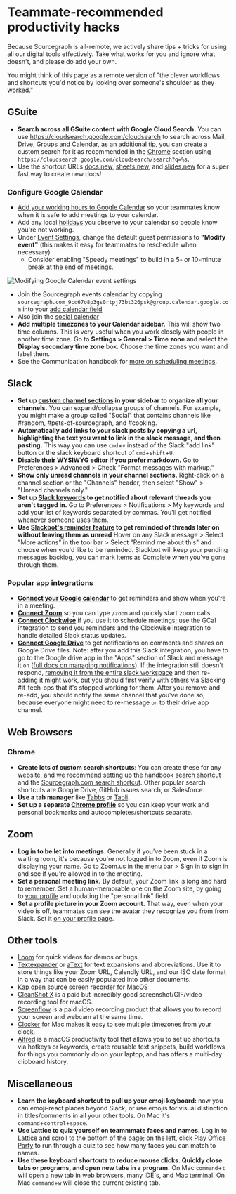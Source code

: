 # Teammate-recommended productivity hacks

Because Sourcegraph is all-remote, we actively share tips + tricks for using all our digital tools effectively. Take what works for you and ignore what doesn't, and please do add your own.

You might think of this page as a remote version of "the clever workflows and shortcuts you'd notice by looking over someone's shoulder as they worked."

## GSuite

- **Search across all GSuite content with Google Cloud Search.** You can use https://cloudsearch.google.com/cloudsearch to search across Mail, Drive, Groups and Calendar, as an additional tip, you can create a custom search for it as recommended in the [Chrome](#chrome) section using `https://cloudsearch.google.com/cloudsearch/search?q=%s`.
- Use the shortcut URLs [docs.new](http://docs.new), [sheets.new](http://sheets.new), and [slides.new](http://slides.new) for a super fast way to create new docs!

### Configure Google Calendar

- [Add your working hours to Google Calendar](https://calendar.google.com/calendar/r/settings) so your teammates know when it is safe to add meetings to your calendar.
- Add any local [holidays](../holidays.md) you observe to your calendar so people know you're not working.
- Under [Event Settings](https://calendar.google.com/calendar/u/0/r/settings), change the default guest permissions to **"Modify event"** (this makes it easy for teammates to reschedule when necessary).
  - Consider enabling "Speedy meetings" to build in a 5- or 10-minute break at the end of meetings.

![Modifying Google Calendar event settings](https://sourcegraphstatic.com/handbook/google-calendar-event-settings.png)

- Join the Sourcegraph events calendar by copying `sourcegraph.com_9cd67o8p3gs0rtpj73bt326psk@group.calendar.google.com` into your [add calendar field](https://calendar.google.com/calendar/u/0/r/settings/addcalendar?)
- Also join the [social calendar](../../company/remote/social_calendar.md)
- **Add multiple timezones to your Calendar sidebar.** This will show two time columns. This is very useful when you work closely with people in another time zone. Go to **Settings > General > Time zone** and select the **Display secondary time zone** box. Choose the time zones you want and label them.
- See the Communication handbook for [more on scheduling meetings](../../communication/index.md#scheduling-meetings-with-google-calendar).

## Slack

- **Set up [custom channel sections](https://slack.com/help/articles/360043207674-Organize-your-sidebar-with-custom-sections) in your sidebar to organize all your channels.** You can expand/collapse groups of channels. For example, you might make a group called "Social" that contains channels like #random, #pets-of-sourcegraph, and #cooking.
- **Automatically add links to your slack posts by copying a url, highlighting the text you want to link in the slack message, and then pasting.** This way you can use `cmd`+`v` instead of the Slack "add link" button or the slack keyboard shortcut of `cmd`+`shift`+`U`.
- **Disable their WYSIWYG editor if you prefer markdown.** Go to Preferences > Advanced > Check "Format messages with markup."
- **Show only unread channels in your channel sections.** Right-click on a channel section or the "Channels" header, then select "Show" > "Unread channels only."
- **Set up [Slack keywords](https://slack.com/slack-tips/get-notified-when-someone-mentions-a-topic-you-care-about) to get notified about relevant threads you aren't tagged in.** Go to Preferences > Notifications > My keywords and add your list of keywords separated by commas. You'll get notified whenever someone uses them.
- **Use [Slackbot's reminder feature](https://slack.com/help/articles/208423427-Set-a-reminder#set-a-reminder-for-a-message) to get reminded of threads later on without leaving them as unread** Hover on any Slack message > Select "More actions" in the tool bar > Select "Remind me about this" and choose when you'd like to be reminded. Slackbot will keep your pending messages backlog, you can mark items as Complete when you've gone through them.

### Popular app integrations

- **[Connect your Google calendar](https://slack.com/app-pages/google-calendar)** to get reminders and show when you're in a meeting.
- **[Connect Zoom](https://sourcegraph.slack.com/apps/A5GE9BMQC-zoom)** so you can type `/zoom` and quickly start zoom calls.
- **[Connect Clockwise](https://www.getclockwise.com/)** if you use it to schedule meetings; use the GCal integration to send you reminders and the Clockwise integration to handle detailed Slack status updates.
- **[Connect Google Drive](https://sourcegraph.slack.com/services/B0250C3EWQ5)** to get notifications on comments and shares on Google Drive files. Note: after you add this Slack integration, you have to go to the Google drive app in the "Apps" section of Slack and message it `on` ([full docs on managing notifications](https://slack.com/help/articles/205875058-Google-Drive-for-Slack#manage-notifications)). If the integration still doesn't respond, [removing it from the entire slack workspace](https://sourcegraph.slack.com/services/B026KBZJGJC) and then re-adding it might work, but you should first verify with others via Slacking #it-tech-ops that it's stopped working for them. After you remove and re-add, you should notify the same channel that you've done so, because everyone might need to re-message `on` to their drive app channel.

## Web Browsers

### Chrome

- **Create lots of custom search shortcuts**: You can create these for any website, and we recommend setting up the [handbook search shortcut](../../handbook/handbook-tips.md#searching-the-handbook) and the [Sourcegraph.com search shortcut](https://docs.sourcegraph.com/integration/browser_search_engine#google-chrome). Other popular search shortcuts are Google Drive, GitHub issues search, or Salesforce.
- **Use a tab manager** like [Tabbs](https://chrome.google.com/webstore/detail/tabbs/cicnbbdlbjaoioilpbdioeeaockgbhfi) or [Tabli](https://chrome.google.com/webstore/detail/tabli/igeehkedfibbnhbfponhjjplpkeomghi).
- **Set up a separate [Chrome profile](https://support.google.com/chrome/answer/2364824?co=GENIE.Platform%3DDesktop&hl=en)** so you can keep your work and personal bookmarks and autocompletes/shortcuts separate.

## Zoom

- **Log in to be let into meetings.** Generally if you've been stuck in a waiting room, it's because you're not logged in to Zoom, even if Zoom is displaying your name. Go to Zoom.us in the menu bar > Sign in to sign in and see if you're allowed in to the meeting.
- **Set a personal meeting link.** By default, your Zoom link is long and hard to remember. Set a human-memorable one on the Zoom site, by going to [your profile](https://zoom.us/profile) and updating the "personal link" field.
- **Set a profile picture in your Zoom account.** That way, even when your video is off, teammates can see the avatar they recognize you from from Slack. Set it [on your profile page](https://zoom.us/profile).

## Other tools

- [Loom](https://loom.com) for quick videos for demos or bugs.
- [Textexpander](https://textexpander.com) or [aText](https://www.trankynam.com/atext/) for text expansions and abbreviations. Use it to store things like your Zoom URL, Calendly URL, and our ISO date format in a way that can be easily populated into other documents.
- [Kap](https://getkap.co/) open source screen recorder for MacOS
- [CleanShot X](https://cleanshot.com/) is a paid but incredibly good screenshot/GIF/video recording tool for macOS.
- [Screenflow](http://www.telestream.net/screenflow/overview.htm) is a paid video recording product that allows you to record your screen and webcam at the same time.
- [Clocker](https://apps.apple.com/us/app/clocker/id1056643111?mt=12) for Mac makes it easy to see multiple timezones from your clock.
- [Alfred](https://www.alfredapp.com/) is a macOS productivity tool that allows you to set up shortcuts via hotkeys or keywords, create reusable text snippets, build workflows for things you commonly do on your laptop, and has offers a multi-day clipboard history.

## Miscellaneous

- **Learn the keyboard shortcut to pull up your emoji keyboard:** now you can emoji-react places beyond Slack, or use emojis for visual distinction in titles/comments in all your other tools. On Mac it's `command`+`control`+`space`.
- **Use Lattice to quiz yourself on teammmate faces and names.** Log in to [Lattice](https://sourcegraph.latticehq.com/) and scroll to the bottom of the page; on the left, click [Play Office Party](https://sourcegraph.latticehq.com/office-party) to run through a quiz to see how many faces you can match to names.
- **Use these keyboard shortcuts to reduce mouse clicks. Quickly close tabs or programs, and open new tabs in a program.** On Mac `command`+`t` will open a new tab in web browsers, many IDE's, and Mac terminal. On Mac `command`+`w` will close the current existing tab.
